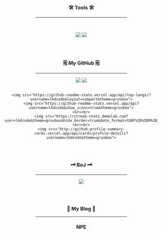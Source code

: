 <div align="center">
<h3>🛠 Tools 🛠</h3>
<hr width="300px;"/>
</div>
<br><br>

<div align="center">
<img src="https://img.shields.io/badge/Java-007396?style=flat-square&logo=Java&logoColor=white"/>	
<img src="https://img.shields.io/badge/IntelliJ%20IDEA-000000?style=flat&logo=IntelliJ Idea&logoColor=white"/><br>
</div>

<br><br>

<h3 align="center">🗒️ My GitHub 🗒️</h3>
<div align="center">
	<hr width="300px;"/>
	<img src="http://github-profile-summary-cards.vercel.app/api/cards/stats?username=lkdcode&theme=gruvbox">
	<img src="http://github-profile-summary-cards.vercel.app/api/cards/repos-per-language?username=lkdcode&theme=gruvbox">
	<br><br>
	
	<img src="https://github-readme-stats.vercel.app/api/top-langs/?username=lkdcode&layout=compact&theme=gruvbox">
	<img src="https://github-readme-stats.vercel.app/api?username=lkdcode&show_icons=true&theme=gruvbox">
	<br><br>
	<img src="https://streak-stats.demolab.com?user=lkdcode&theme=gruvbox&hide_border=true&date_format=%5BY%20%5DM%20j&stroke=EB5454">
	<br><br>
	<img src="http://github-profile-summary-cards.vercel.app/api/cards/profile-details?username=lkdcode&theme=gruvbox">
</div>

<br><br>


<h3 align="center">🗝️ BoJ 🗝️</h3>
<div align="center">
<hr width="300px;"/>
<img src="http://mazassumnida.wtf/api/v2/generate_badge?boj=dlrlejr1"/><br>
</div>

<br><br>

<h3 align="center">📑 My Blog 📑</h3>
<div align="center">
	<hr width="300px;"/>
	<h3>NPE</h3>
	<br/><br/>
	
</div>

<br><br>
